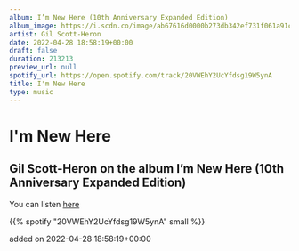 ```yaml
---
album: I’m New Here (10th Anniversary Expanded Edition)
album_image: https://i.scdn.co/image/ab67616d0000b273db342ef731f061a91c55f81c
artist: Gil Scott-Heron
date: 2022-04-28 18:58:19+00:00
draft: false
duration: 213213
preview_url: null
spotify_url: https://open.spotify.com/track/20VWEhY2UcYfdsg19W5ynA
title: I'm New Here
type: music
---
```



# I'm New Here

## Gil Scott-Heron on the album I’m New Here (10th Anniversary Expanded Edition)

You can listen [here](https://open.spotify.com/track/20VWEhY2UcYfdsg19W5ynA)

{{% spotify "20VWEhY2UcYfdsg19W5ynA" small %}}

added on 2022-04-28 18:58:19+00:00